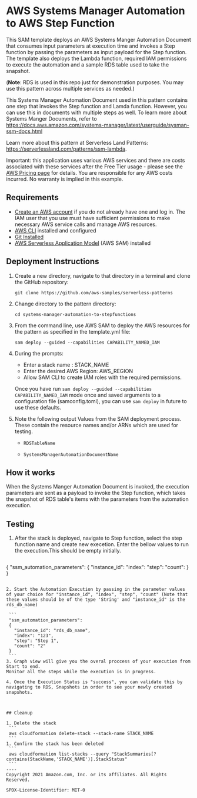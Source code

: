 # AWS Systems Manager Automation to AWS Step Function

This SAM template deploys an AWS Systems Manger Automation Document that consumes input parameters at execution time and invokes a Step function by passing the parameters as input payload for the Step function. The template also deploys the Lambda function, required IAM permissions to execute the automation and a sample RDS table used to take the snapshot.

(**Note**: RDS is used in this repo just for demonstration purposes. You may use this pattern across multiple services as needed.)

This Systems Manager Automation Document used in this pattern contains one step that invokes the Step function and Lamda function. However, you can use this in documents with multiple steps as well. To learn more about Systems Manger Documents, refer to https://docs.aws.amazon.com/systems-manager/latest/userguide/sysman-ssm-docs.html

Learn more about this pattern at Serverless Land Patterns: https://serverlessland.com/patterns/ssm-lambda.

Important: this application uses various AWS services and there are costs associated with these services after the Free Tier usage - please see the [AWS Pricing page](https://aws.amazon.com/pricing/) for details. You are responsible for any AWS costs incurred. No warranty is implied in this example.

## Requirements

* [Create an AWS account](https://portal.aws.amazon.com/gp/aws/developer/registration/index.html) if you do not already have one and log in. The IAM user that you use must have sufficient permissions to make necessary AWS service calls and manage AWS resources.
* [AWS CLI](https://docs.aws.amazon.com/cli/latest/userguide/install-cliv2.html) installed and configured
* [Git Installed](https://git-scm.com/book/en/v2/Getting-Started-Installing-Git)
* [AWS Serverless Application Model](https://docs.aws.amazon.com/serverless-application-model/latest/developerguide/serverless-sam-cli-install.html) (AWS SAM) installed

## Deployment Instructions

1. Create a new directory, navigate to that directory in a terminal and clone the GitHub repository:
    ```
    git clone https://github.com/aws-samples/serverless-patterns
    ```
2. Change directory to the pattern directory:
    ```
    cd systems-manager-automation-to-stepfunctions
    ```
3. From the command line, use AWS SAM to deploy the AWS resources for the pattern as specified in the template.yml file:
    ```
    sam deploy --guided --capabilities CAPABILITY_NAMED_IAM
    ```
4. During the prompts:
    * Enter a stack name : STACK_NAME
    * Enter the desired AWS Region: AWS_REGION
    * Allow SAM CLI to create IAM roles with the required permissions.

    Once you have run `sam deploy --guided --capabilities CAPABILITY_NAMED_IAM` mode once and saved arguments to a configuration file (samconfig.toml), you can use `sam deploy` in future to use these defaults.

5. Note the following output Values from the SAM deployment process. These contain the resource names and/or ARNs which are used for testing.

    * ```
      RDSTableName
      ```

    * ```
      SystemsManagerAutomationDocumentName
      ```  


## How it works

When the Systems Manger Automation Document is invoked, the execution parameters are sent as a payload to invoke the Step function, which takes the snapshot of RDS table's items with the parameters from the automation execution.

## Testing

1. After the stack is deployed, navigate to Step function, select the step function name and create new execetion. Enter the bellow values to run the execution.This should be empty initially.

   ```
  {
  "ssm_automation_parameters":
    {
      "instance_id":
      "index": 
      "step": 
      "count":
    }
  }
   ```

2. Start the Automation Execution by passing in the parameter values of your choice for "instance_id", "index", "step", "count" (Note that these values should be of the type 'String' and "instance_id" is the rds_db_name)

    ```
    "ssm_automation_parameters":
    {
      "instance_id": "rds_db_name",
      "index": "123",
      "step": "Step 1",
      "count": "2"
    }
    ```  
3. Graph view will give you the overal proccess of your execution from Start to end.
   Monitor all the steps while the execution is in progress.

4. Once the Execution Status is "success", you can validate this by navigating to RDS, Snapshots in order to see your newly created snapshots.

   

## Cleanup

1. Delete the stack
    ```
    aws cloudformation delete-stack --stack-name STACK_NAME
    ```
1. Confirm the stack has been deleted
    ```
    aws cloudformation list-stacks --query "StackSummaries[?contains(StackName,'STACK_NAME')].StackStatus"
    ```
----
Copyright 2021 Amazon.com, Inc. or its affiliates. All Rights Reserved.

SPDX-License-Identifier: MIT-0
